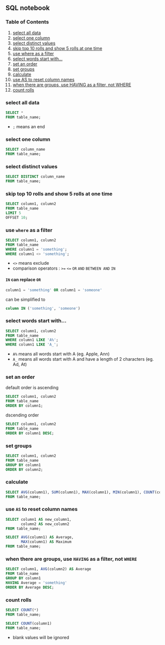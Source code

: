 ## SQL notebook

### Table of Contents
1. [select all data](#select-all-data)
2. [select one column](#select-one-column)
3. [select distinct values](#select-distinct-values)
4. [skip top 10 rolls and show 5 rolls at one time](#skip-top-10-rolls-and-show-5-rolls-at-one-time)
5. [use where as a filter](#use-where-as-a-filter)
6. [select words start with...](#select-words-start-with)
7. [set an order](#set-an-order)
8. [set groups](#set-gruops)
9. [calculate](#calculate)
10. [use AS to reset column names](#use-as-to-reset-column-names)
11. [when there are groups, use HAVING as a filter, not WHERE](#when-there-are-groups-use-having-as-a-filter-not-where)
12. [count rolls](#count-rolls)

### select all data
```sql
SELECT *
FROM table_name;
```
- `;` means an end

### select one column
```sql
SELECT column_name
FROM table_name;
```

### select distinct values
```sql
SELECT DISTINCT column_name
FROM table_name;
```

### skip top 10 rolls and show 5 rolls at one time
```sql
SELECT column1, column2
FROM table_name
LIMIT 5
OFFSET 10;
```

### use `where` as a filter
```sql
SELECT column1, column2
FROM table_name
WHERE column1 = 'something';
WHERE column1 <> 'something';
```
- `<>` means exclude <br/>
- comparison operators : `>=` `<=` `OR` `AND` `BETWEEN AND` `IN` 

#### `IN` can replace `OR`
```sql
column1 = 'something' OR column1 = 'someone'
```
can be simplified to 
```sql
column IN ('something', 'someone')
```

### select words start with...
```sql
SELECT column1, column2
FROM table_name
WHERE column1 LIKE 'A%';
WHERE column1 LIKE 'A_';
```
- `A%` means all words start with A (eg. Apple, Ann) <br />
- `A_` means all words start with A and have a length of 2 characters (eg. Ad, At)

### set an order
default order is ascending
```sql
SELECT column1, column2
FROM table_name
ORDER BY column1;
```
dscending order
```sql
SELECT column1, column2
FROM table_name
ORDER BY column1 DESC;
```

### set groups
```sql
SELECT column1, column2
FROM table_name
GROUP BY column1
ORDER BY column2;
```

### calculate
```sql
SELECT AVG(column1), SUM(column1), MAX(column1), MIN(column1), COUNT(column1)
FROM table_name;
```

### use `AS` to reset column names
```sql
SELECT column1 AS new_column1,
       column2 AS new_column2
FROM table_name;
```
```sql
SELECT AVG(column1) AS Average,
       MAX(column1) AS Maximum
FROM table_name;
```

### when there are groups, use `HAVING` as a filter, not `WHERE`
```sql
SELECT column1, AVG(column2) AS Average
FROM table_name
GROUP BY column1
HAVING Average = 'something'
ORDER BY Average DESC;
```

### count rolls
```sql
SELECT COUNT(*)
FROM table_name;
```
```sql
SELECT COUNT(column1)
FROM table_name;
```
- blank values will be ignored

```sql
```





